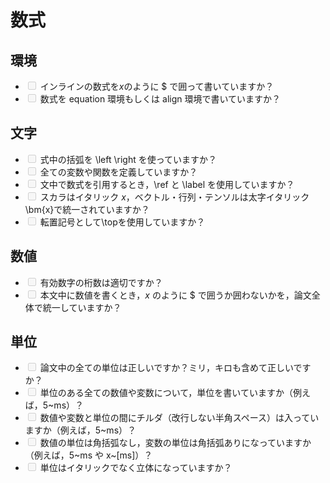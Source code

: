 # 数式

## 環境
- <input disabled="" type="checkbox"> インラインの数式を$x$のように $ で囲って書いていますか？
- <input disabled="" type="checkbox"> 数式を equation 環境もしくは align 環境で書いていますか？

## 文字
- <input disabled="" type="checkbox"> 式中の括弧を \left \right を使っていますか？
- <input disabled="" type="checkbox"> 全ての変数や関数を定義していますか？
- <input disabled="" type="checkbox"> 文中で数式を引用するとき，\ref と \label を使用していますか？
- <input disabled="" type="checkbox"> スカラはイタリック $x$，ベクトル・行列・テンソルは太字イタリック\bm{x}で統一されていますか？
- <input disabled="" type="checkbox"> 転置記号として\topを使用していますか？

## 数値
- <input disabled="" type="checkbox"> 有効数字の桁数は適切ですか？
- <input disabled="" type="checkbox"> 本文中に数値を書くとき，$x$ のように $ で囲うか囲わないかを，論文全体で統一していますか？

## 単位
- <input disabled="" type="checkbox"> 論文中の全ての単位は正しいですか？ミリ，キロも含めて正しいですか？
- <input disabled="" type="checkbox"> 単位のある全ての数値や変数について，単位を書いていますか（例えば，5~ms）？
- <input disabled="" type="checkbox"> 数値や変数と単位の間にチルダ（改行しない半角スペース）は入っていますか（例えば，5~ms）？
- <input disabled="" type="checkbox"> 数値の単位は角括弧なし，変数の単位は角括弧ありになっていますか（例えば，5~ms や x~[ms]）？
- <input disabled="" type="checkbox"> 単位はイタリックでなく立体になっていますか？